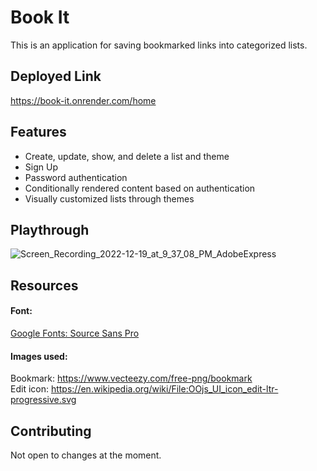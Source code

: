 # Book It
This is an application for saving bookmarked links into categorized lists.

## Deployed Link ##
https://book-it.onrender.com/home

## Features ##
* Create, update, show, and delete a list and theme
* Sign Up
* Password authentication
* Conditionally rendered content based on authentication
* Visually customized lists through themes

## Playthrough ##
![Screen_Recording_2022-12-19_at_9_37_08_PM_AdobeExpress](https://user-images.githubusercontent.com/88984297/208569401-8cbc5225-cc47-42ce-aabd-9abb92fe538e.gif)

## Resources ##
#### Font: ####
[Google Fonts: Source Sans Pro](https://fonts.google.com/specimen/Source+Sans+Pro#styles/)
#### Images used: ####
Bookmark: https://www.vecteezy.com/free-png/bookmark<br>
Edit icon: https://en.wikipedia.org/wiki/File:OOjs_UI_icon_edit-ltr-progressive.svg

## Contributing ##
Not open to changes at the moment.
